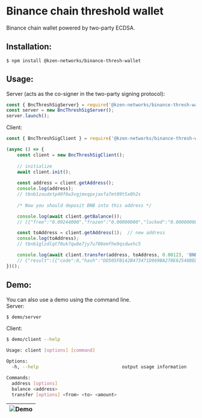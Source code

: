 Binance chain threshold wallet
=====================================
Binance chain wallet powered by two-party ECDSA.

## Installation:
```
$ npm install @kzen-networks/binance-thresh-wallet
```
## Usage:
Server (acts as the co-signer in the two-party signing protocol):
```js
const { BncThreshSigServer} = require('@kzen-networks/binance-thresh-wallet');
const server = new BncThreshSigServer();
server.launch();
```

Client:
```js
const { BncThreshSigClient } = require('@kzen-networks/binance-thresh-wallet');

(async () => {
    const client = new BncThreshSigClient();
    
    // initialize
    await client.init();
    
    const address = client.getAddress();
    console.log(address);
    // tbnb1zaudxtp40f6w3vgjmxqpxjaxfa7mt09t5x0h2s
    
    /* Now you should deposit BNB into this address */

    console.log(await client.getBalance());
    // [{"free":"0.09244000","frozen":"0.00000000","locked":"0.00000000","symbol":"BNB"}]

    const toAddress = client.getAddress(1);  // new address
    console.log(toAddress);
    // tbnb1glzdlqt70uk7qw8e7jy7u708emfhe9qsdwxhc5

    console.log(await client.transfer(address, toAddress, 0.00123, 'BNB', 'demo!'));
    // {"result":[{"code":0,"hash":"DD505FB142B473471D969BA278E82548BEDD637FEC3A3ED6350408B34A74DB9E","height":"","log":"Msg 0: ","ok":true}],"status":200}
})();
```
## Demo:
You can also use a demo using the command line.<br>
Server:
```bash
$ demo/server
```
Client:
```bash
$ demo/client --help

Usage: client [options] [command]

Options:
  -h, --help                               output usage information

Commands:
  address [options]
  balance <address>
  transfer [options] <from> <to> <amount>

```
|![Demo](https://raw.githubusercontent.com/KZen-networks/binance-thresh-wallet/master/demo/binance-tss-demo.gif "Binance Threshold Wallet Demo")|
|:--:|

